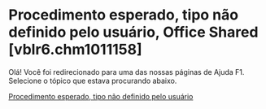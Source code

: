 
# Procedimento esperado, tipo não definido pelo usuário, Office Shared [vblr6.chm1011158]

Olá! Você foi redirecionado para uma das nossas páginas de Ajuda F1. Selecione o tópico que estava procurando abaixo.

[Procedimento esperado, tipo não definido pelo usuário](http://msdn.microsoft.com/library/c5fc855e-c844-792e-14fa-b861fa26ca84%28Office.15%29.aspx)
